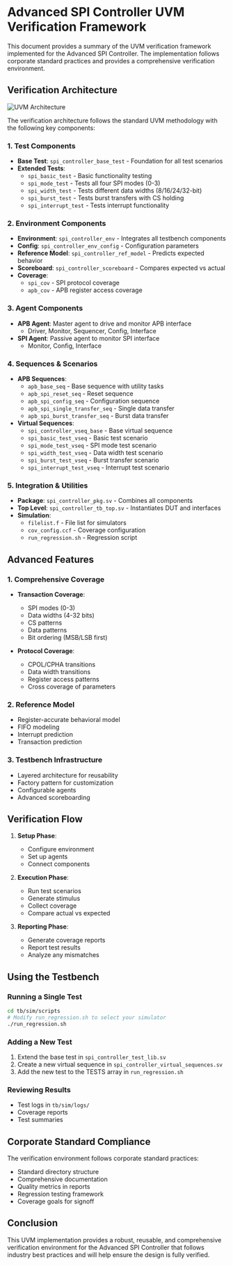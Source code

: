 # Advanced SPI Controller UVM Verification Framework

This document provides a summary of the UVM verification framework implemented for the Advanced SPI Controller. The implementation follows corporate standard practices and provides a comprehensive verification environment.

## Verification Architecture

![UVM Architecture](https://www.edaplayground.com/img/UVM_ClassHierarchy.png)

The verification architecture follows the standard UVM methodology with the following key components:

### 1. Test Components

- **Base Test**: `spi_controller_base_test` - Foundation for all test scenarios
- **Extended Tests**:
  - `spi_basic_test` - Basic functionality testing
  - `spi_mode_test` - Tests all four SPI modes (0-3)
  - `spi_width_test` - Tests different data widths (8/16/24/32-bit)
  - `spi_burst_test` - Tests burst transfers with CS holding
  - `spi_interrupt_test` - Tests interrupt functionality

### 2. Environment Components

- **Environment**: `spi_controller_env` - Integrates all testbench components
- **Config**: `spi_controller_env_config` - Configuration parameters
- **Reference Model**: `spi_controller_ref_model` - Predicts expected behavior
- **Scoreboard**: `spi_controller_scoreboard` - Compares expected vs actual
- **Coverage**: 
  - `spi_cov` - SPI protocol coverage
  - `apb_cov` - APB register access coverage

### 3. Agent Components

- **APB Agent**: Master agent to drive and monitor APB interface
  - Driver, Monitor, Sequencer, Config, Interface
- **SPI Agent**: Passive agent to monitor SPI interface
  - Monitor, Config, Interface

### 4. Sequences & Scenarios

- **APB Sequences**:
  - `apb_base_seq` - Base sequence with utility tasks
  - `apb_spi_reset_seq` - Reset sequence
  - `apb_spi_config_seq` - Configuration sequence
  - `apb_spi_single_transfer_seq` - Single data transfer
  - `apb_spi_burst_transfer_seq` - Burst data transfer
- **Virtual Sequences**:
  - `spi_controller_vseq_base` - Base virtual sequence
  - `spi_basic_test_vseq` - Basic test scenario
  - `spi_mode_test_vseq` - SPI mode test scenario
  - `spi_width_test_vseq` - Data width test scenario
  - `spi_burst_test_vseq` - Burst transfer scenario
  - `spi_interrupt_test_vseq` - Interrupt test scenario

### 5. Integration & Utilities

- **Package**: `spi_controller_pkg.sv` - Combines all components
- **Top Level**: `spi_controller_tb_top.sv` - Instantiates DUT and interfaces
- **Simulation**: 
  - `filelist.f` - File list for simulators
  - `cov_config.ccf` - Coverage configuration
  - `run_regression.sh` - Regression script

## Advanced Features

### 1. Comprehensive Coverage

- **Transaction Coverage**:
  - SPI modes (0-3)
  - Data widths (4-32 bits)
  - CS patterns
  - Data patterns
  - Bit ordering (MSB/LSB first)
  
- **Protocol Coverage**:
  - CPOL/CPHA transitions
  - Data width transitions
  - Register access patterns
  - Cross coverage of parameters

### 2. Reference Model

- Register-accurate behavioral model
- FIFO modeling
- Interrupt prediction
- Transaction prediction

### 3. Testbench Infrastructure

- Layered architecture for reusability
- Factory pattern for customization
- Configurable agents
- Advanced scoreboarding

## Verification Flow

1. **Setup Phase**:
   - Configure environment
   - Set up agents
   - Connect components

2. **Execution Phase**:
   - Run test scenarios
   - Generate stimulus
   - Collect coverage
   - Compare actual vs expected

3. **Reporting Phase**:
   - Generate coverage reports
   - Report test results
   - Analyze any mismatches

## Using the Testbench

### Running a Single Test

```bash
cd tb/sim/scripts
# Modify run_regression.sh to select your simulator
./run_regression.sh
```

### Adding a New Test

1. Extend the base test in `spi_controller_test_lib.sv`
2. Create a new virtual sequence in `spi_controller_virtual_sequences.sv`
3. Add the new test to the TESTS array in `run_regression.sh`

### Reviewing Results

- Test logs in `tb/sim/logs/`
- Coverage reports
- Test summaries

## Corporate Standard Compliance

The verification environment follows corporate standard practices:

- Standard directory structure
- Comprehensive documentation
- Quality metrics in reports
- Regression testing framework
- Coverage goals for signoff

## Conclusion

This UVM implementation provides a robust, reusable, and comprehensive verification environment for the Advanced SPI Controller that follows industry best practices and will help ensure the design is fully verified.